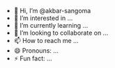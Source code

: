 - 👋 Hi, I’m @akbar-sangoma
- 👀 I’m interested in ...
- 🌱 I’m currently learning ...
- 💞️ I’m looking to collaborate on ...
- 📫 How to reach me ...
- 😄 Pronouns: ...
- ⚡ Fun fact: ...

<!---
akbar-sangoma/akbar-sangoma is a ✨ special ✨ repository because its `README.md` (this file) appears on your GitHub profile.
You can click the Preview link to take a look at your changes.
--->
